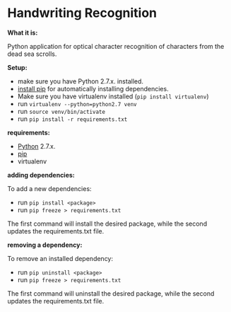 Handwriting Recognition
=====================

**What it is:**

Python application for optical character recognition of characters from the dead sea scrolls. 

**Setup:**

* make sure you have Python 2.7.x. installed.
* [install pip](http://pip.readthedocs.org/en/latest/installing.html) for automatically installing dependencies.
* Make sure you have virtualenv installed (`pip install virtualenv`)
* run `virtualenv --python=python2.7 venv`
* run `source venv/bin/activate`
* run `pip install -r requirements.txt`

**requirements:**

* [Python](https://www.python.org/) 2.7.x.
* [pip](http://www.pip-installer.org)
* virtualenv

**adding dependencies:**

To add a new dependencies:

* run `pip install <package>`
* run `pip freeze > requirements.txt`

The first command will install the desired package, while the second updates the requirements.txt file.

**removing a dependency:**

To remove an installed dependency:

* run `pip uninstall <package>`
* run `pip freeze > requirements.txt`

The first command will uninstall the desired package, while the second updates the requirements.txt file.